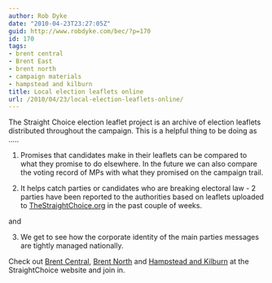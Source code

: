 ```yaml
---
author: Rob Dyke
date: "2010-04-23T23:27:05Z"
guid: http://www.robdyke.com/bec/?p=170
id: 170
tags:
- brent central
- Brent East
- brent north
- campaign materials
- hampstead and kilburn
title: Local election leaflets online
url: /2010/04/23/local-election-leaflets-online/
---
```

The Straight Choice election leaflet project is an archive of election leaflets distributed throughout the campaign. This is a helpful thing to be doing as .....

1) Promises that candidates make in their leaflets can be compared to what they promise to do elsewhere. In the future we can also compare the voting record of MPs with what they promised on the campaign trail.

2) It helps catch parties or candidates who are breaking electoral law - 2 parties have been reported to the authorities based on leaflets uploaded to <a rel="nofollow" href="http://thestraightchoice.org/">TheStraightChoice.org</a> in the past couple of weeks.

and

3) We get to see how the corporate identity of the main parties messages are tightly managed nationally.

Check out [Brent Central](http://www.thestraightchoice.org/constituencies/brent_central/ "Straight Choice - Brent Central"), [Brent North](http://www.thestraightchoice.org/constituencies/brent_north/ "Straight Choice - Brent North") and [Hampstead and Kilburn](http://www.thestraightchoice.org/constituencies/hampstead_and_kilburn/ "Straight Choice - Hampstead and Kilburn") at the StraightChoice website and join in.